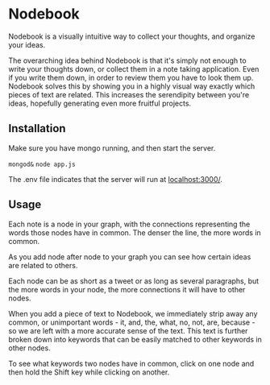 # Nodebook

Nodebook is a visually intuitive way to collect your thoughts, and organize your ideas.

The overarching idea behind Nodebook is that it's simply not enough to write your thoughts down, or collect them in a note taking application. Even if you write them down, in order to review them you have to look them up. Nodebook solves this by showing you in a highly visual way exactly which pieces of text are related. This increases the serendipity between you're ideas, hopefully generating even more fruitful projects.

## Installation

Make sure you have mongo running, and then start the server.

`mongod&`
`node app.js`

The .env file indicates that the server will run at [localhost:3000/](localhost:3000/).

## Usage

Each note is a node in your graph, with the connections representing the words those nodes have in common. The denser the line, the more words in common.

As you add node after node to your graph you can see how certain ideas are related to others.

Each node can be as short as a tweet or as long as several paragraphs, but the more words in your node, the more connections it will have to other nodes.

When you add a piece of text to Nodebook, we immediately strip away any common, or unimportant words - it, and, the, what, no, not, are, because - so we are left with a more accurate sense of the text. This text is further broken down into keywords that can be easily matched to other keywords in other nodes.

To see what keywords two nodes have in common, click on one node and then hold the Shift key while clicking on another.
